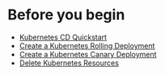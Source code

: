 # Before you begin

* [Kubernetes CD Quickstart](../../onboard-cd/cd-quickstarts/kubernetes-cd-quickstart.md)
* [Create a Kubernetes Rolling Deployment](../../cd-execution/kubernetes-executions/create-a-kubernetes-rolling-deployment.md)
* [Create a Kubernetes Canary Deployment](../../cd-execution/kubernetes-executions/create-a-kubernetes-canary-deployment.md)
* [Delete Kubernetes Resources](../../cd-execution/kubernetes-executions/delete-kubernetes-resources.md)

